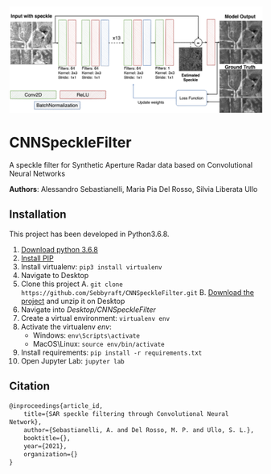 ![](res/model.png)
# CNNSpeckleFilter
A speckle filter for Synthetic Aperture Radar data based on Convolutional Neural Networks

**Authors**: Alessandro Sebastianelli, Maria Pia Del Rosso, Silvia Liberata Ullo

## Installation
This project has been developed in Python3.6.8.

1. <a href="https://www.python.org/downloads/release/python-368/" target="_blank">Download python 3.6.8</a>
2. <a href="https://pip.pypa.io/en/stable/installing/" target="_blank">Install PIP</a>
3. Install virtualenv: `pip3 install virtualenv`
4. Navigate to Desktop
5. Clone this project
    A. `git clone https://github.com/Sebbyraft/CNNSpeckleFilter.git`
    B. <a href="https://github.com/Sebbyraft/CNNSpeckleFilter/archive/refs/heads/main.zip" target="_blank">Download the project</a> and unzip it on Desktop
6. Navigate into *Desktop/CNNSpeckleFilter*
7. Create a virtual environment: `virtualenv env`
8. Activate the virtualenv *env*:
    - Windows: `env\Scripts\activate`
    - MacOS\Linux: `source env/bin/activate`
9. Install requirements: `pip install -r requirements.txt`
10. Open Jupyter Lab: `jupyter lab`


## Citation
    @inproceedings{article_id,
        title={SAR speckle filtering through Convolutional Neural Network},
        author={Sebastianelli, A. and Del Rosso, M. P. and Ullo, S. L.},
        booktitle={},
        year={2021},
        organization={}
    }